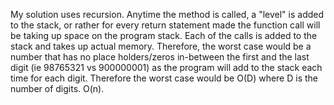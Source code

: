 My solution uses recursion.  Anytime the method is called, a "level" is added to the stack, 
or rather for every return statement made the function call will be taking up space on the 
program stack. Each of the calls is added to the stack and takes up actual memory. 
Therefore, the worst case would be a number that has no place holders/zeros in-between the 
first and the last digit (ie 98765321 vs 900000001) as the program will add to the stack each 
time for each digit. Therefore the worst case would be O(D) where D is the number of digits. O(n).
